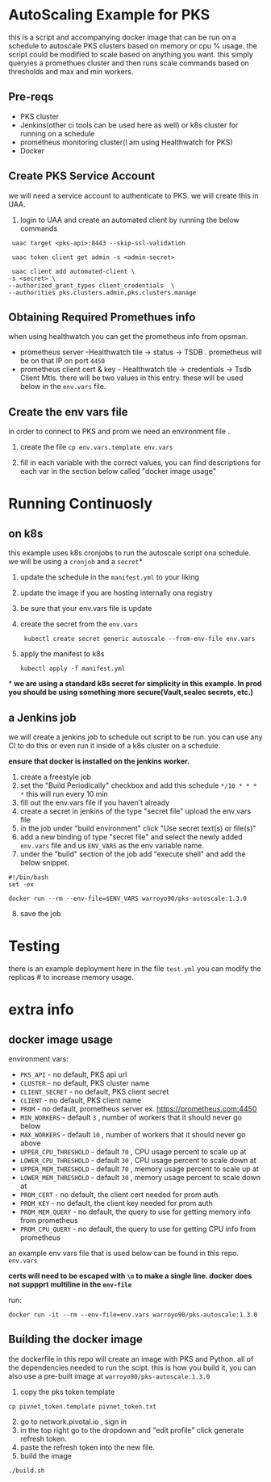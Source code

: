 # AutoScaling Example for PKS

this is a script and accompanying docker image that can be run on a schedule to autoscale PKS clusters based on memory or cpu % usage. the script could be modified to scale based on anything you want. this simply queryies a promethues cluster and then runs scale commands based on thresholds and max and min workers. 

## Pre-reqs

* PKS cluster
* Jenkins(other ci tools can be used here as well) or k8s cluster for running on a schedule
* prometheus monitoring cluster(I am using Healthwatch for PKS)
* Docker

## Create PKS Service Account

we will need a service account to authenticate to PKS. we will create this in UAA.

1. login to UAA and create an automated client by running the below commands
   
```
 uaac target <pks-api>:8443 --skip-ssl-validation

 uaac token client get admin -s <admin-secret>

 uaac client add automated-client \                                                                             
-s <secret> \
--authorized_grant_types client_credentials  \
--authorities pks.clusters.admin,pks.clusters.manage
```

## Obtaining Required Promethues info

when using healthwatch you can get the prometheus info from opsman.

* prometheus server -Healthwatch tile -> status -> TSDB . prometheus will be on that IP on port `4450`
* prometheus client cert & key - Healthwatch tile -> credentials -> Tsdb Client Mtls. there will be two values in this entry. these will be used below in the `env.vars` file.

## Create the env vars file

in order to connect to PKS and prom we need an environment file .

1. create the file
`cp env.vars.template env.vars`

2. fill in each variable with the correct values, you can find descriptions for each var in the section below called "docker image usage"


# Running Continuosly

## on k8s

this example uses k8s cronjobs to run the autoscale script ona  schedule. we will be using a `cronjob` and a `secret`*

1. update the schedule in the `manifest.yml` to your liking 
2. update the image if you are hosting internally ona  registry
3. be sure that your env.vars file is update
4. create the secret from the `env.vars`
   ```
    kubectl create secret generic autoscale --from-env-file env.vars
   ```
5. apply the manifest to k8s

    ```
    kubectl apply -f manifest.yml
    ```





\* **we are using a standard k8s secret for simplicity in this example. In prod you should be using something more secure(Vault,sealec secrets, etc.)**

## a Jenkins job

we will create a jenkins job to schedule out script to be run. you can use any  CI to do this or even run it inside of a k8s cluster on a schedule.

**ensure that docker is installed on the jenkins worker.**

1. create a freestyle job
2. set the "Build Periodically" checkbox and add this schedule `*/10 * * * *` this will run every 10 min
3. fill out the env.vars file if you haven't already
4. create a secret in jenkins of the type "secret file" upload the env.vars file
5. in the job under "build environment" click "Use secret text(s) or file(s)" 
6. add a new binding of type "secret file" and select the newly added `env.vars` file and us `ENV_VARS` as the env variable name.
7. under the "build" section of the job add "execute shell" and add the below snippet.

```
#!/bin/bash
set -ex

docker run --rm --env-file=$ENV_VARS warroyo90/pks-autoscale:1.3.0
```

8. save the job

# Testing 

there is an example deployment here in the file `test.yml` you can modify the replicas # to increase memory usage. 

# extra info

## docker image usage

environment vars:

* `PKS_API` - no default, PKS api url
* `CLUSTER` - no default, PKS cluster name
* `CLIENT_SECRET` - no default, PKS client secret
* `CLIENT` - no default, PKS client name
* `PROM` - no default, prometheus server ex. https://prometheus.com:4450
* `MIN_WORKERS` - default `3` , number of workers that it should never go below
* `MAX_WORKERS` - default `10` , number of workers that it should never go above
* `UPPER_CPU_THRESHOLD` - default `70` , CPU usage percent to scale up at
* `LOWER_CPU_THRESHOLD` - default `30` , CPU usage percent to scale down at
* `UPPER_MEM_THRESHOLD` - default `70` , memory usage percent to scale up at
* `LOWER_MEM_THRESHOLD` - default `30` , memory usage percent to scale down at
* `PROM_CERT` - no default, the client cert needed for prom auth. 
* `PROM_KEY` - no default, the client key needed for prom auth
* `PROM_MEM_QUERY` - no default, the query to use for getting memory info from prometheus
* `PROM_CPU_QUERY` - no default, the query to use for getting CPU info from prometheus

an example env vars file that is used below can be found in this repo. `env.vars`

**certs will need to be escaped with `\n` to make a single line. docker does not suppprt multiline in the `env-file`**

run:

`docker run -it --rm --env-file=env.vars warroyo90/pks-autoscale:1.3.0`

## Building the docker image

the dockerfile in this repo will create an image with PKS and Python. all of the dependencies needed to run the scipt. this is how you build it, you can also use a pre-built image at `warroyo90/pks-autoscale:1.3.0`

1. copy the pks token template

```
cp pivnet_token.template pivnet_token.txt
```

2. go to network.pivotal.io , sign in
3. in the top right go to the dropdown and "edit profile" click generate refresh token. 
4. paste the refresh token into the new file.
5. build the image

```
./build.sh
```